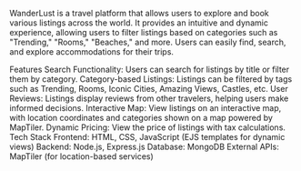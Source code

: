 WanderLust is a travel platform that allows users to explore and book various listings across the world. It provides an intuitive and dynamic experience, allowing users to filter listings based on categories such as "Trending," "Rooms," "Beaches," and more. Users can easily find, search, and explore accommodations for their trips.

Features
Search Functionality: Users can search for listings by title or filter them by category.
Category-based Listings: Listings can be filtered by tags such as Trending, Rooms, Iconic Cities, Amazing Views, Castles, etc.
User Reviews: Listings display reviews from other travelers, helping users make informed decisions.
Interactive Map: View listings on an interactive map, with location coordinates and categories shown on a map powered by MapTiler.
Dynamic Pricing: View the price of listings with tax calculations.
Tech Stack
Frontend: HTML, CSS, JavaScript (EJS templates for dynamic views)
Backend: Node.js, Express.js
Database: MongoDB
External APIs: MapTiler (for location-based services)
